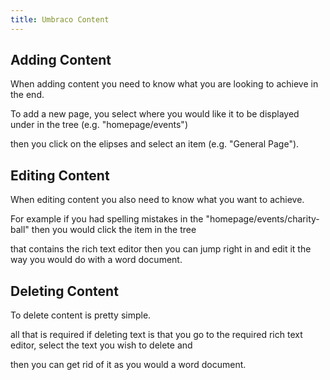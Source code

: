 ```yaml
---
title: Umbraco Content
---
```


## Adding Content

When adding content you need to know what you are looking to achieve in the end.

To add a new page, you select where you would like it to be displayed under in the tree (e.g. "homepage/events")

then you click on the elipses and select an item (e.g. "General Page").

## Editing Content

When editing content you also need to know what you want to achieve.

For example if you had spelling mistakes in the "homepage/events/charity-ball" then you would click the item in the tree

that contains the rich text editor then you can jump right in and edit it the way you would do with a word document.

## Deleting Content 

To delete content is pretty simple.

all that is required if deleting text is that you go to the required rich text editor, select the text you wish to delete and

then you can get rid of it as you would a word document.